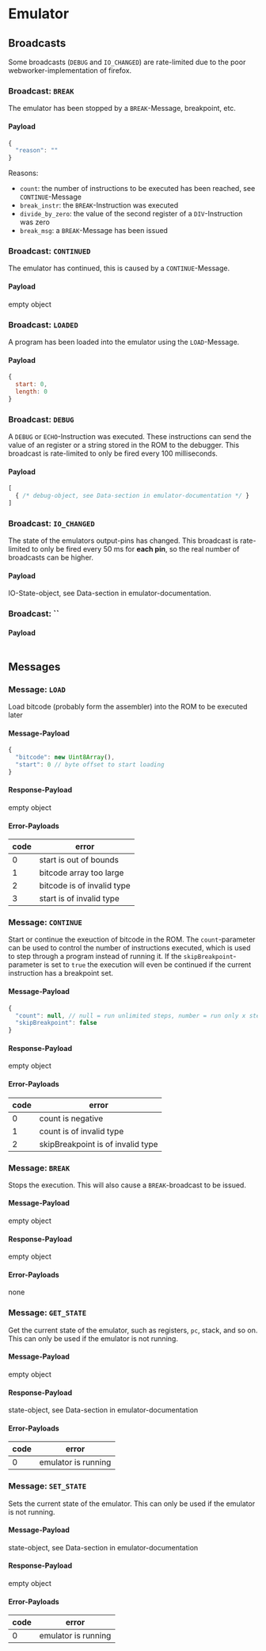 # Emulator

## Broadcasts
Some broadcasts (`DEBUG` and `IO_CHANGED`) are rate-limited due to the poor webworker-implementation of firefox.

### Broadcast: `BREAK`
The emulator has been stopped by a `BREAK`-Message, breakpoint, etc.
#### Payload
```javascript
{
  "reason": ""
}
```
Reasons:
* `count`: the number of instructions to be executed has been reached, see `CONTINUE`-Message
* `break_instr`: the `BREAK`-Instruction was executed
* `divide_by_zero`: the value of the second register of a `DIV`-Instruction was zero
* `break_msg`: a `BREAK`-Message has been issued

### Broadcast: `CONTINUED`
The emulator has continued, this is caused by a `CONTINUE`-Message.
#### Payload
empty object

### Broadcast: `LOADED`
A program has been loaded into the emulator using the `LOAD`-Message.
#### Payload
```javascript
{
  start: 0,
  length: 0
}
```

### Broadcast: `DEBUG`
A `DEBUG` or `ECHO`-Instruction was executed. These instructions can send the value of an register or a string stored
in the ROM to the debugger. This broadcast is rate-limited to only be fired every 100 milliseconds.
#### Payload
```javascript
[
  { /* debug-object, see Data-section in emulator-documentation */ }
]
```

### Broadcast: `IO_CHANGED`
The state of the emulators output-pins has changed. This broadcast is rate-limited to only be fired every 50 ms for
**each pin**, so the real number of broadcasts can be higher.
#### Payload
IO-State-object, see Data-section in emulator-documentation.

### Broadcast: ``
#### Payload
```javascript
```

## Messages

### Message: `LOAD`
Load bitcode (probably form the assembler) into the ROM to be executed later
#### Message-Payload
```javascript
{
  "bitcode": new Uint8Array(),
  "start": 0 // byte offset to start loading
}
```

#### Response-Payload
empty object

#### Error-Payloads
| code | error                      |
| ---- | -------------------------- |
| 0    | start is out of bounds     |
| 1    | bitcode array too large    |
| 2    | bitcode is of invalid type |
| 3    | start is of invalid type   |

### Message: `CONTINUE`
Start or continue the exeuction of bitcode in the ROM. The `count`-parameter can be used to control the number of
instructions executed, which is used to step through a program instead of running it. If the `skipBreakpoint`-parameter
is set to `true` the execution will even be continued if the current instruction has a breakpoint set.
#### Message-Payload
```javascript
{
  "count": null, // null = run unlimited steps, number = run only x steps
  "skipBreakpoint": false
}
```

#### Response-Payload
empty object

#### Error-Payloads
| code | error                             |
| ---- | --------------------------------- |
| 0    | count is negative                 |
| 1    | count is of invalid type          |
| 2    | skipBreakpoint is of invalid type |

### Message: `BREAK`
Stops the execution. This will also cause a `BREAK`-broadcast to be issued.
#### Message-Payload
empty object

#### Response-Payload
empty object

#### Error-Payloads
none

### Message: `GET_STATE`
Get the current state of the emulator, such as registers, `pc`, stack, and so on. This can only be used if the emulator
is not running.
#### Message-Payload
empty object

#### Response-Payload
state-object, see Data-section in emulator-documentation

#### Error-Payloads
| code | error               |
| ---- | ------------------- |
| 0    | emulator is running |

### Message: `SET_STATE`
Sets the current state of the emulator. This can only be used if the emulator is not running.
#### Message-Payload
state-object, see Data-section in emulator-documentation

#### Response-Payload
empty object

#### Error-Payloads
| code | error               |
| ---- | ------------------- |
| 0    | emulator is running |
